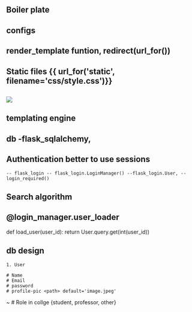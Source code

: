 ## Boiler plate
## configs
## **render_template** funtion, redirect(url_for())
## Static files {{ url_for('static', filename='css/style.css')}}
## <img src= "{{url_for('static', filename='/Image/GP.png')}}" >
## templating engine
## db -flask_sqlalchemy, 
## Authentication better to use sessions    
    -- flask_login -- flask_login.LoginManager() --flask_login.User, --login_required()
## Search algorithm

## @login_manager.user_loader
def load_user(user_id):
    return User.query.get(int(user_id))

## db design 
    

    1. User

    # Name
    # Email 
    # password
    # profile-pic <path> default='image.jpeg'
   ~ # Role in collge {student, professor, other}
